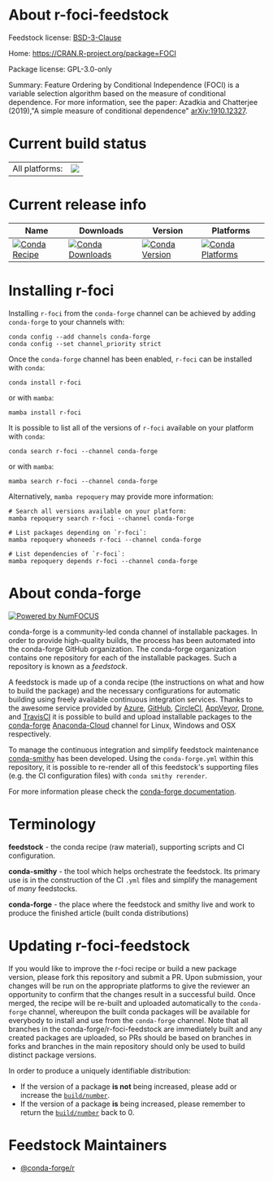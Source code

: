 About r-foci-feedstock
======================

Feedstock license: [BSD-3-Clause](https://github.com/conda-forge/r-foci-feedstock/blob/main/LICENSE.txt)

Home: https://CRAN.R-project.org/package=FOCI

Package license: GPL-3.0-only

Summary: Feature Ordering by Conditional Independence (FOCI) is a variable selection algorithm based on the measure of conditional dependence. For more information, see the paper: Azadkia and Chatterjee (2019),"A simple measure of conditional dependence" <arXiv:1910.12327>.

Current build status
====================


<table><tr><td>All platforms:</td>
    <td>
      <a href="https://dev.azure.com/conda-forge/feedstock-builds/_build/latest?definitionId=16371&branchName=main">
        <img src="https://dev.azure.com/conda-forge/feedstock-builds/_apis/build/status/r-foci-feedstock?branchName=main">
      </a>
    </td>
  </tr>
</table>

Current release info
====================

| Name | Downloads | Version | Platforms |
| --- | --- | --- | --- |
| [![Conda Recipe](https://img.shields.io/badge/recipe-r--foci-green.svg)](https://anaconda.org/conda-forge/r-foci) | [![Conda Downloads](https://img.shields.io/conda/dn/conda-forge/r-foci.svg)](https://anaconda.org/conda-forge/r-foci) | [![Conda Version](https://img.shields.io/conda/vn/conda-forge/r-foci.svg)](https://anaconda.org/conda-forge/r-foci) | [![Conda Platforms](https://img.shields.io/conda/pn/conda-forge/r-foci.svg)](https://anaconda.org/conda-forge/r-foci) |

Installing r-foci
=================

Installing `r-foci` from the `conda-forge` channel can be achieved by adding `conda-forge` to your channels with:

```
conda config --add channels conda-forge
conda config --set channel_priority strict
```

Once the `conda-forge` channel has been enabled, `r-foci` can be installed with `conda`:

```
conda install r-foci
```

or with `mamba`:

```
mamba install r-foci
```

It is possible to list all of the versions of `r-foci` available on your platform with `conda`:

```
conda search r-foci --channel conda-forge
```

or with `mamba`:

```
mamba search r-foci --channel conda-forge
```

Alternatively, `mamba repoquery` may provide more information:

```
# Search all versions available on your platform:
mamba repoquery search r-foci --channel conda-forge

# List packages depending on `r-foci`:
mamba repoquery whoneeds r-foci --channel conda-forge

# List dependencies of `r-foci`:
mamba repoquery depends r-foci --channel conda-forge
```


About conda-forge
=================

[![Powered by
NumFOCUS](https://img.shields.io/badge/powered%20by-NumFOCUS-orange.svg?style=flat&colorA=E1523D&colorB=007D8A)](https://numfocus.org)

conda-forge is a community-led conda channel of installable packages.
In order to provide high-quality builds, the process has been automated into the
conda-forge GitHub organization. The conda-forge organization contains one repository
for each of the installable packages. Such a repository is known as a *feedstock*.

A feedstock is made up of a conda recipe (the instructions on what and how to build
the package) and the necessary configurations for automatic building using freely
available continuous integration services. Thanks to the awesome service provided by
[Azure](https://azure.microsoft.com/en-us/services/devops/), [GitHub](https://github.com/),
[CircleCI](https://circleci.com/), [AppVeyor](https://www.appveyor.com/),
[Drone](https://cloud.drone.io/welcome), and [TravisCI](https://travis-ci.com/)
it is possible to build and upload installable packages to the
[conda-forge](https://anaconda.org/conda-forge) [Anaconda-Cloud](https://anaconda.org/)
channel for Linux, Windows and OSX respectively.

To manage the continuous integration and simplify feedstock maintenance
[conda-smithy](https://github.com/conda-forge/conda-smithy) has been developed.
Using the ``conda-forge.yml`` within this repository, it is possible to re-render all of
this feedstock's supporting files (e.g. the CI configuration files) with ``conda smithy rerender``.

For more information please check the [conda-forge documentation](https://conda-forge.org/docs/).

Terminology
===========

**feedstock** - the conda recipe (raw material), supporting scripts and CI configuration.

**conda-smithy** - the tool which helps orchestrate the feedstock.
                   Its primary use is in the construction of the CI ``.yml`` files
                   and simplify the management of *many* feedstocks.

**conda-forge** - the place where the feedstock and smithy live and work to
                  produce the finished article (built conda distributions)


Updating r-foci-feedstock
=========================

If you would like to improve the r-foci recipe or build a new
package version, please fork this repository and submit a PR. Upon submission,
your changes will be run on the appropriate platforms to give the reviewer an
opportunity to confirm that the changes result in a successful build. Once
merged, the recipe will be re-built and uploaded automatically to the
`conda-forge` channel, whereupon the built conda packages will be available for
everybody to install and use from the `conda-forge` channel.
Note that all branches in the conda-forge/r-foci-feedstock are
immediately built and any created packages are uploaded, so PRs should be based
on branches in forks and branches in the main repository should only be used to
build distinct package versions.

In order to produce a uniquely identifiable distribution:
 * If the version of a package **is not** being increased, please add or increase
   the [``build/number``](https://docs.conda.io/projects/conda-build/en/latest/resources/define-metadata.html#build-number-and-string).
 * If the version of a package **is** being increased, please remember to return
   the [``build/number``](https://docs.conda.io/projects/conda-build/en/latest/resources/define-metadata.html#build-number-and-string)
   back to 0.

Feedstock Maintainers
=====================

* [@conda-forge/r](https://github.com/conda-forge/r/)

